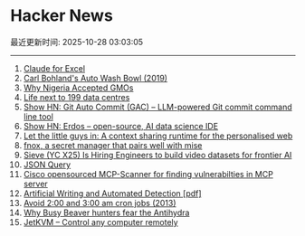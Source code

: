 # Hacker News

最近更新时间: 2025-10-28 03:03:05

--- 
1. [Claude for Excel](https://www.claude.com/claude-for-excel) 
2. [Carl Bohland's Auto Wash Bowl (2019)](https://www.vintag.es/2019/12/the-auto-wash-bowl.html) 
3. [Why Nigeria Accepted GMOs](https://www.asimov.press/p/nigeria-crops) 
4. [Life next to 199 data centres](https://www.bbc.com/news/articles/c93dnnxewdvo) 
5. [Show HN: Git Auto Commit (GAC) – LLM-powered Git commit command line tool](https://github.com/cellwebb/gac) 
6. [Show HN: Erdos – open-source, AI data science IDE](https://www.lotas.ai/erdos) 
7. [Let the little guys in: A context sharing runtime for the personalised web](https://arjun.md/little-guys) 
8. [fnox, a secret manager that pairs well with mise](https://github.com/jdx/mise/discussions/6779) 
9. [Sieve (YC X25) Is Hiring Engineers to build video datasets for frontier AI](https://www.sievedata.com/) 
10. [JSON Query](https://jsonquerylang.org/) 
11. [Cisco opensourced MCP-Scanner for finding vulnerabilties in MCP server](https://github.com/cisco-ai-defense/mcp-scanner) 
12. [Artificial Writing and Automated Detection [pdf]](https://www.nber.org/system/files/working_papers/w34223/w34223.pdf) 
13. [Avoid 2:00 and 3:00 am cron jobs (2013)](https://www.endpointdev.com/blog/2013/04/avoid-200-and-300-am-cron-jobs/) 
14. [Why Busy Beaver hunters fear the Antihydra](https://benbrubaker.com/why-busy-beaver-hunters-fear-the-antihydra/) 
15. [JetKVM – Control any computer remotely](https://jetkvm.com/) 
